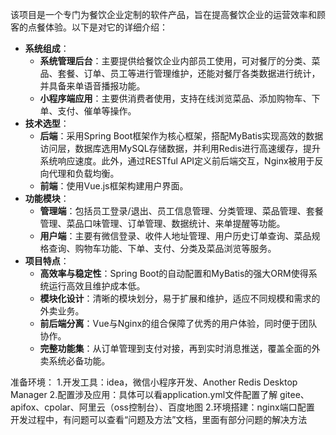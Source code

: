 该项目是一个专门为餐饮企业定制的软件产品，旨在提高餐饮企业的运营效率和顾客的点餐体验。以下是对它的详细介绍：
- **系统组成**：
    - **系统管理后台**：主要提供给餐饮企业内部员工使用，可对餐厅的分类、菜品、套餐、订单、员工等进行管理维护，还能对餐厅各类数据进行统计，并具备来单语音播报功能。
    - **小程序端应用**：主要供消费者使用，支持在线浏览菜品、添加购物车、下单、支付、催单等操作。
- **技术选型**：
    - **后端**：采用Spring Boot框架作为核心框架，搭配MyBatis实现高效的数据访问层，数据库选用MySQL存储数据，并利用Redis进行高速缓存，提升系统响应速度。此外，通过RESTful API定义前后端交互，Nginx被用于反向代理和负载均衡。
    - **前端**：使用Vue.js框架构建用户界面。
- **功能模块**：
    - **管理端**：包括员工登录/退出、员工信息管理、分类管理、菜品管理、套餐管理、菜品口味管理、订单管理、数据统计、来单提醒等功能。
    - **用户端**：主要有微信登录、收件人地址管理、用户历史订单查询、菜品规格查询、购物车功能、下单、支付、分类及菜品浏览等服务。
- **项目特点**：
    - **高效率与稳定性**：Spring Boot的自动配置和MyBatis的强大ORM使得系统运行高效且维护成本低。
    - **模块化设计**：清晰的模块划分，易于扩展和维护，适应不同规模和需求的外卖业务。
    - **前后端分离**：Vue与Nginx的组合保障了优秀的用户体验，同时便于团队协作。
    - **完整功能集**：从订单管理到支付对接，再到实时消息推送，覆盖全面的外卖系统必备功能。
 
准备环境：
1.开发工具：idea，微信小程序开发、Another Redis Desktop Manager
2.配置涉及应用：具体可以看application.yml文件配置了解
gitee、apifox、cpolar、阿里云（oss控制台）、百度地图
2.环境搭建：nginx端口配置
开发过程中，有问题可以查看“问题及方法”文档，里面有部分问题的解决方法
